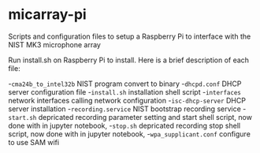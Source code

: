 # micarray-pi
Scripts and configuration files to setup a Raspberry Pi to interface with the NIST MK3 microphone array

Run install.sh on Raspberry Pi to install. Here is a brief description of each file:

-`cma24b_to_intel32b` NIST program convert to binary
-`dhcpd.conf` DHCP server configuration file
-`install.sh` installation shell script
-`interfaces` network interfaces calling network configuration
-`isc-dhcp-server` DHCP server installation
-`recording.service` NIST bootstrap recording service
-`start.sh` depricated recording parameter setting and start shell script, now done with in jupyter notebook,
-`stop.sh` depricated recording stop shell script, now done with in jupyter notebook,
-`wpa_supplicant.conf` configure to use SAM wifi
